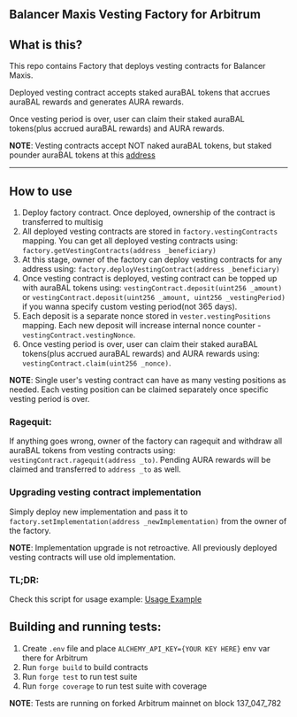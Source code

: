 ## Balancer Maxis Vesting Factory for Arbitrum

## What is this?
This repo contains Factory that deploys vesting contracts for Balancer Maxis.

Deployed vesting contract accepts staked auraBAL tokens that accrues auraBAL rewards and generates AURA rewards.

Once vesting period is over, user can claim their staked auraBAL tokens(plus accrued auraBAL rewards) and AURA rewards.

**NOTE**: Vesting contracts accept NOT naked auraBAL tokens, but staked pounder auraBAL tokens at this [address](https://arbiscan.io/address/0x4EA9317D90b61fc28C418C247ad0CA8939Bbb0e9)

---

## How to use
1. Deploy factory contract. Once deployed, ownership of the contract is transferred to multisig
2. All deployed vesting contracts are stored in `factory.vestingContracts` mapping. You can get all deployed vesting contracts using: `factory.getVestingContracts(address _beneficiary)`
3. At this stage, owner of the factory can deploy vesting contracts for any address using: `factory.deployVestingContract(address _beneficiary)`
4. Once vesting contract is deployed, vesting contract can be topped up with auraBAL tokens using: `vestingContract.deposit(uint256 _amount)`
or `vestingContract.deposit(uint256 _amount, uint256 _vestingPeriod)` if you wanna specify custom vesting period(not 365 days).
5. Each deposit is a separate nonce stored in `vester.vestingPositions` mapping. Each new deposit will increase internal nonce counter - `vestingContract.vestingNonce`.
6. Once vesting period is over, user can claim their staked auraBAL tokens(plus accrued auraBAL rewards) and AURA rewards using: `vestingContract.claim(uint256 _nonce)`.

**NOTE**: Single user's vesting contract can have as many vesting positions as needed. Each vesting position can be claimed separately once specific vesting period is over.

### Ragequit:
If anything goes wrong, owner of the factory can ragequit and withdraw all auraBAL tokens from vesting contracts using: `vestingContract.ragequit(address _to)`. 
Pending AURA rewards will be claimed and transferred to `address _to` as well.

### Upgrading vesting contract implementation
Simply deploy new implementation and pass it to `factory.setImplementation(address _newImplementation)` from the owner of the factory.

**NOTE**: Implementation upgrade is not retroactive. All previously deployed vesting contracts will use old implementation.

### TL;DR:
Check this script for usage example: [Usage Example](https://github.com/BalancerMaxis/maxi-pay/blob/main/script/UsageExample.sol)

## Building and running tests:
1. Create `.env` file and place `ALCHEMY_API_KEY={YOUR KEY HERE}` env var there for Arbitrum
2. Run `forge build` to build contracts
3. Run `forge test` to run test suite
4. Run `forge coverage` to run test suite with coverage

**NOTE**: Tests are running on forked Arbitrum mainnet on block 137_047_782